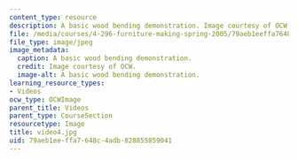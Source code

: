 ```yaml
---
content_type: resource
description: A basic wood bending demonstration. Image courtesy of OCW.
file: /media/courses/4-296-furniture-making-spring-2005/79aeb1eeffa7648c4adb828855859041_video4.jpg
file_type: image/jpeg
image_metadata:
  caption: A basic wood bending demonstration.
  credit: Image courtesy of OCW.
  image-alt: A basic wood bending demonstration.
learning_resource_types:
- Videos
ocw_type: OCWImage
parent_title: Videos
parent_type: CourseSection
resourcetype: Image
title: video4.jpg
uid: 79aeb1ee-ffa7-648c-4adb-828855859041
---
```

